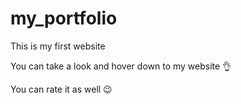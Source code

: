 # my_portfolio

This is my first website

You can take a look and hover down to my website 👌

You can rate it as well 😉
